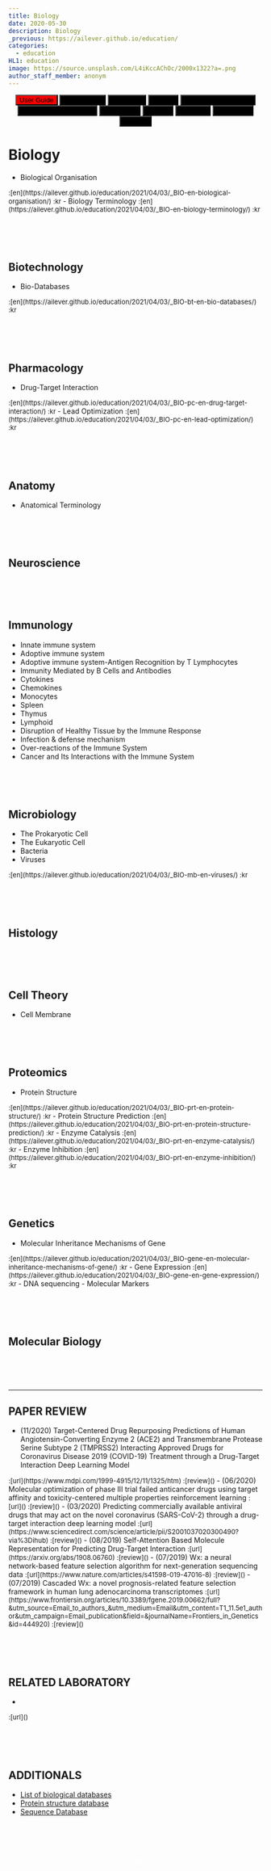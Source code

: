 ```yaml
---
title: Biology
date: 2020-05-30
description: Biology
_previous: https://ailever.github.io/education/
categories:
  - education
HL1: education
image: https://source.unsplash.com/L4iKccAChOc/2000x1322?a=.png
author_staff_member: anonym
---
```


<!-- Top Block -->
<div align="center" class="top_btn_box">
  <button class="top_btn" type="button" style="background-color:red;" onclick="location.href='https://ailever.github.io/user%20guide/2021/02/25/User-Guide/'">User Guide</button>
  <button class="top_btn" type="button" style="background-color:black;" onclick="location.href='https://ailever.github.io/education/2020/05/30/Mathematics'">Mathematics</button>
  <button class="top_btn" type="button" style="background-color:black;" onclick="location.href='https://ailever.github.io/education/2020/05/30/Chemistry'">Chemistry</button>
  <button class="top_btn" type="button" style="background-color:black;" onclick="location.href='https://ailever.github.io/education/2020/05/30/Biology'">Biology</button>
  <button class="top_btn" type="button" style="background-color:black;" onclick="location.href='https://ailever.github.io/education/2020/05/30/Computer-Engineering'">Computer Engineering</button>
  <button class="top_btn" type="button" style="background-color:black;" onclick="location.href='https://ailever.github.io/education/2020/05/30/Mechanical-Engineering'">Mechanical Engineering</button>
  <button class="top_btn" type="button" style="background-color:black;" onclick="location.href='https://ailever.github.io/education/2020/05/30/Electronics'">Electronics</button>
  <button class="top_btn" type="button" style="background-color:black;" onclick="location.href='https://ailever.github.io/education/2020/05/30/Physics'">Physics</button>
  <button class="top_btn" type="button" style="background-color:black;" onclick="location.href='https://ailever.github.io/education/2020/05/30/Statistics'">Statistics</button>
  <button class="top_btn" type="button" style="background-color:black;" onclick="location.href='https://ailever.github.io/education/2020/05/30/Economics'">Economics</button>
  <button class="top_btn" type="button" style="background-color:black;" onclick="location.href='https://ailever.github.io/education/2020/05/30/Finance'">Finance</button>    
</div>
<!-- Top Block -->

# Biology
- Biological Organisation
<span style="font-size:small;">
  :[en](https://ailever.github.io/education/2021/04/03/_BIO-en-biological-organisation/)
  :kr
</span>
- Biology Terminology
<span style="font-size:small;">
  :[en](https://ailever.github.io/education/2021/04/03/_BIO-en-biology-terminology/)
  :kr
</span>

<br><br><br>
## Biotechnology
- Bio-Databases
<span style="font-size:small;">
  :[en](https://ailever.github.io/education/2021/04/03/_BIO-bt-en-bio-databases/)
  :kr
</span>


<br><br><br>
## Pharmacology
- Drug-Target Interaction
<span style="font-size:small;">
  :[en](https://ailever.github.io/education/2021/04/03/_BIO-pc-en-drug-target-interaction/)
  :kr
</span>
- Lead Optimization
<span style="font-size:small;">
  :[en](https://ailever.github.io/education/2021/04/03/_BIO-pc-en-lead-optimization/)
  :kr
</span>


<br><br><br>
## Anatomy
- Anatomical Terminology

<br><br><br>
## Neuroscience

<br><br><br>
## Immunology
-	Innate immune system
- Adoptive immune system
- Adoptive immune system-Antigen Recognition by T Lymphocytes
- Immunity Mediated by B Cells and Antibodies
-	Cytokines
-	Chemokines
- Monocytes
- Spleen
- Thymus
- Lymphoid
- Disruption of Healthy Tissue by the Immune Response
- Infection & defense mechanism
- Over-reactions of the Immune System
- Cancer and Its Interactions with the Immune System	


<br><br><br>
## Microbiology
- The Prokaryotic Cell
- The Eukaryotic Cell
- Bacteria
- Viruses
<span style="font-size:small;">
  :[en](https://ailever.github.io/education/2021/04/03/_BIO-mb-en-viruses/)
  :kr
</span>


<br><br><br>
## Histology

<br><br><br>
## Cell Theory
- Cell Membrane

<br><br><br>
## Proteomics
- Protein Structure
<span style="font-size:small;">
  :[en](https://ailever.github.io/education/2021/04/03/_BIO-prt-en-protein-structure/)
  :kr
</span>
- Protein Structure Prediction
<span style="font-size:small;">
  :[en](https://ailever.github.io/education/2021/04/03/_BIO-prt-en-protein-structure-prediction/)
  :kr
</span>
- Enzyme Catalysis
<span style="font-size:small;">
  :[en](https://ailever.github.io/education/2021/04/03/_BIO-prt-en-enzyme-catalysis/)
  :kr
</span>
- Enzyme Inhibition
<span style="font-size:small;">
  :[en](https://ailever.github.io/education/2021/04/03/_BIO-prt-en-enzyme-inhibition/)
  :kr
</span>


<br><br><br>
## Genetics
-  Molecular Inheritance Mechanisms of Gene
<span style="font-size:small;">
  :[en](https://ailever.github.io/education/2021/04/03/_BIO-gene-en-molecular-inheritance-mechanisms-of-gene/)
  :kr
</span>
- Gene Expression
<span style="font-size:small;">
  :[en](https://ailever.github.io/education/2021/04/03/_BIO-gene-en-gene-expression/)
  :kr
</span>
- DNA sequencing
- Molecular Markers

<br><br><br>
## Molecular Biology


<br><br><br>

--- 

## PAPER REVIEW
- (11/2020) Target-Centered Drug Repurposing Predictions of Human Angiotensin-Converting Enzyme 2 (ACE2) and Transmembrane Protease Serine Subtype 2 (TMPRSS2) Interacting Approved Drugs for Coronavirus Disease 2019 (COVID-19) Treatment through a Drug-Target Interaction Deep Learning Model
<span style="font-size:small;">
  :[url](https://www.mdpi.com/1999-4915/12/11/1325/htm)
  :[review]()
</span>
- (06/2020) Molecular optimization of phase III trial failed anticancer drugs using target affinity and toxicity-centered multiple properties reinforcement learning
<span style="font-size:small;">
  :[url]()
  :[review]()
</span>
- (03/2020) Predicting commercially available antiviral drugs that may act on the novel coronavirus (SARS-CoV-2) through a drug-target interaction deep learning model
<span style="font-size:small;">
  :[url](https://www.sciencedirect.com/science/article/pii/S2001037020300490?via%3Dihub)
  :[review]()
</span>
- (08/2019) Self-Attention Based Molecule Representation for Predicting Drug-Target Interaction
<span style="font-size:small;">
  :[url](https://arxiv.org/abs/1908.06760)
  :[review]()
</span>
- (07/2019) Wx: a neural network-based feature selection algorithm for next-generation sequencing data
<span style="font-size:small;">
  :[url](https://www.nature.com/articles/s41598-019-47016-8)
  :[review]()
</span>
- (07/2019) Cascaded Wx: a novel prognosis-related feature selection framework in human lung adenocarcinoma transcriptomes
<span style="font-size:small;">
  :[url](https://www.frontiersin.org/articles/10.3389/fgene.2019.00662/full?&utm_source=Email_to_authors_&utm_medium=Email&utm_content=T1_11.5e1_author&utm_campaign=Email_publication&field=&journalName=Frontiers_in_Genetics&id=444920)
  :[review]()
</span>



<!--

-
<span style="font-size:small;">
  :[url]()
  :[review]()
</span>

-->

<br><br><br>
## RELATED LABORATORY
-
<span style="font-size:small;">
  :[url]()
</span>


<br><br><br>
## ADDITIONALS
- [List of biological databases](https://en.wikipedia.org/wiki/List_of_biological_databases)
- [Protein structure database](https://en.wikipedia.org/wiki/Protein_structure_database)
- [Sequence Database](https://en.wikipedia.org/wiki/Sequence_database)

<br><br><br>
<!-- Bottom Block -->
<div align="center" class="bottom_btn_box">
  <span class="bottom_btn"><a href="https://github.com/ailever/ailever.github.io/blob/master/_posts/education/2020-05-30-Biology.md" target="_blank" style="color:white">Edit</a></span>
</div>
<!-- Bottom Block -->

<!-- Notice
# Mathematical Expression
- outline : $  $
- inline  : $$  $$

# Default Div Tag
- align : left, right, center
- font-size : xx-small, x-small, small, medium, large, x-large, xx-large
- font-weight : normal, bold
- color : red, orange, yellow, green, cyan, blue, purple, pink, white, gray, brown
- background-color : red, orange, yellow, green, cyan, blue, purple, pink, white, gray, brown

# Html Ref
- color code : https://htmlcolorcodes.com/
- tags : https://www.w3schools.com/tags/default.asp
- attributes : https://www.w3schools.com/tags/ref_attributes.asp
Notice -->


